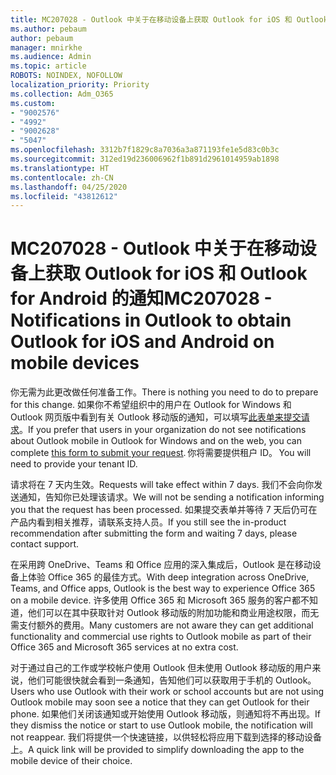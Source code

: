 ```yaml
---
title: MC207028 - Outlook 中关于在移动设备上获取 Outlook for iOS 和 Outlook for Android 的通知
ms.author: pebaum
author: pebaum
manager: mnirkhe
ms.audience: Admin
ms.topic: article
ROBOTS: NOINDEX, NOFOLLOW
localization_priority: Priority
ms.collection: Adm_O365
ms.custom:
- "9002576"
- "4992"
- "9002628"
- "5047"
ms.openlocfilehash: 3312b7f1829c8a7036a3a871193fe1e5d83c0b3c
ms.sourcegitcommit: 312ed19d236006962f1b891d2961014959ab1898
ms.translationtype: HT
ms.contentlocale: zh-CN
ms.lasthandoff: 04/25/2020
ms.locfileid: "43812612"
---
```

# <a name="mc207028---notifications-in-outlook-to-obtain-outlook-for-ios-and-android-on-mobile-devices"></a><span data-ttu-id="e9576-102">MC207028 - Outlook 中关于在移动设备上获取 Outlook for iOS 和 Outlook for Android 的通知</span><span class="sxs-lookup"><span data-stu-id="e9576-102">MC207028 - Notifications in Outlook to obtain Outlook for iOS and Android on mobile devices</span></span>

<span data-ttu-id="e9576-103">你无需为此更改做任何准备工作。</span><span class="sxs-lookup"><span data-stu-id="e9576-103">There is nothing you need to do to prepare for this change.</span></span> <span data-ttu-id="e9576-104">如果你不希望组织中的用户在 Outlook for Windows 和 Outlook 网页版中看到有关 Outlook 移动版的通知，可以填写[此表单来提交请求](https://aka.ms/MC207028)。</span><span class="sxs-lookup"><span data-stu-id="e9576-104">If you prefer that users in your organization do not see notifications about Outlook mobile in Outlook for Windows and on the web, you can complete [this form to submit your request](https://aka.ms/MC207028).</span></span><span data-ttu-id="e9576-105"> 你将需要提供租户 ID。</span><span class="sxs-lookup"><span data-stu-id="e9576-105"> You will need to provide your tenant ID.</span></span> 

<span data-ttu-id="e9576-106">请求将在 7 天内生效。</span><span class="sxs-lookup"><span data-stu-id="e9576-106">Requests will take effect within 7 days.</span></span> <span data-ttu-id="e9576-107">我们不会向你发送通知，告知你已处理该请求。</span><span class="sxs-lookup"><span data-stu-id="e9576-107">We will not be sending a notification informing you that the request has been processed.</span></span> <span data-ttu-id="e9576-108">如果提交表单并等待 7 天后仍可在产品内看到相关推荐，请联系支持人员。</span><span class="sxs-lookup"><span data-stu-id="e9576-108">If you still see the in-product recommendation after submitting the form and waiting 7 days, please contact support.</span></span>

<span data-ttu-id="e9576-109">在采用跨 OneDrive、Teams 和 Office 应用的深入集成后，Outlook 是在移动设备上体验 Office 365 的最佳方式。</span><span class="sxs-lookup"><span data-stu-id="e9576-109">With deep integration across OneDrive, Teams, and Office apps, Outlook is the best way to experience Office 365 on a mobile device.</span></span> <span data-ttu-id="e9576-110">许多使用 Office 365 和 Microsoft 365 服务的客户都不知道，他们可以在其中获取针对 Outlook 移动版的附加功能和商业用途权限，而无需支付额外的费用。</span><span class="sxs-lookup"><span data-stu-id="e9576-110">Many customers are not aware they can get additional functionality and commercial use rights to Outlook mobile as part of their Office 365 and Microsoft 365 services at no extra cost.</span></span>

<span data-ttu-id="e9576-111">对于通过自己的工作或学校帐户使用 Outlook 但未使用 Outlook 移动版的用户来说，他们可能很快就会看到一条通知，告知他们可以获取用于手机的 Outlook。</span><span class="sxs-lookup"><span data-stu-id="e9576-111">Users who use Outlook with their work or school accounts but are not using Outlook mobile may soon see a notice that they can get Outlook for their phone.</span></span> <span data-ttu-id="e9576-112">如果他们关闭该通知或开始使用 Outlook 移动版，则通知将不再出现。</span><span class="sxs-lookup"><span data-stu-id="e9576-112">If they dismiss the notice or start to use Outlook mobile, the notification will not reappear.</span></span> <span data-ttu-id="e9576-113">我们将提供一个快速链接，以供轻松将应用下载到选择的移动设备上。</span><span class="sxs-lookup"><span data-stu-id="e9576-113">A quick link will be provided to simplify downloading the app to the mobile device of their choice.</span></span>
